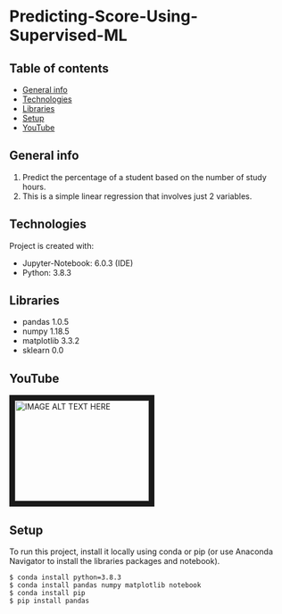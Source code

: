 # Predicting-Score-Using-Supervised-ML

## Table of contents
* [General info](#general-info)
* [Technologies](#technologies)
* [Libraries](#libraries)
* [Setup](#setup)
* [YouTube](#youtube)

## General info
1. Predict the percentage of a student based on the number of study hours.
2. This is a simple linear regression that involves just 2 variables.
	
## Technologies
Project is created with:
* Jupyter-Notebook: 6.0.3 (IDE) 
* Python: 3.8.3

## Libraries
* pandas 1.0.5
* numpy 1.18.5
* matplotlib 3.3.2
* sklearn 0.0
  
## YouTube
<a href="http://www.youtube.com/watch?feature=player_embedded&v=YOUTUBE_VIDEO_ID_HERE
" target="_blank"><img src="http://img.youtube.com/vi/YOUTUBE_VIDEO_ID_HERE/0.jpg" 
alt="IMAGE ALT TEXT HERE" width="240" height="180" border="10" /></a>

## Setup
To run this project, install it locally using conda or pip (or use Anaconda Navigator to install the libraries packages and notebook).

```
$ conda install python=3.8.3
$ conda install pandas numpy matplotlib notebook
$ conda install pip
$ pip install pandas
